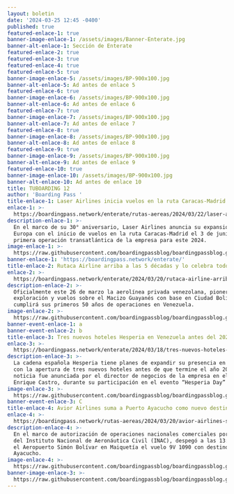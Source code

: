 ```yaml
---
layout: boletin
date: '2024-03-25 12:45 -0400'
published: true
featured-enlace-1: true
banner-image-enlace-1: /assets/images/Banner-Enterate.jpg
banner-alt-enlace-1: Sección de Enterate
featured-enlace-2: true
featured-enlace-3: true
featured-enlace-4: true
featured-enlace-5: true
banner-image-enlace-5: /assets/images/BP-900x100.jpg
banner-alt-enlace-5: Ad antes de enlace 5
featured-enlace-6: true
banner-image-enlace-6: /assets/images/BP-900x100.jpg
banner-alt-enlace-6: Ad antes de enlace 6
featured-enlace-7: true
banner-image-enlace-7: /assets/images/BP-900x100.jpg
banner-alt-enlace-7: Ad antes de enlace 7
featured-enlace-8: true
banner-image-enlace-8: /assets/images/BP-900x100.jpg
banner-alt-enlace-8: Ad antes de enlace 8
featured-enlace-9: true
banner-image-enlace-9: /assets/images/BP-900x100.jpg
banner-alt-enlace-9: Ad antes de enlace 9
featured-enlace-10: true
banner-image-enlace-10: /assets/images/BP-900x100.jpg
banner-alt-enlace-10: Ad antes de enlace 10
title: TUBOARDING 12
author: 'Boarding Pass '
title-enlace-1: Laser Airlines inicia vuelos en la ruta Caracas-Madrid
enlace-1: >-
  https://boardingpass.network/enterate/rutas-aereas/2024/03/22/laser-airlines-inicia-vuelos-en-la-ruta-caracas-madrid/
description-enlace-1: >-
  En el marco de su 30° aniversario, Laser Airlines anuncia su expansión hacia
  Europa con el inicio de vuelos en la ruta Caracas-Madrid el 3 de junio, como
  primera operación transatlántica de la empresa para este 2024.
image-enlace-1: >-
  https://raw.githubusercontent.com/boardingpassblog/boardingpassblog.github.io/main/assets/images/Laser-madrid-new.jpg
banner-enlace-1: 'https://boardingpass.network/enterate/'
title-enlace-2: Rutaca Airline arriba a las 5 décadas y lo celebra todo el mes.
enlace-2: >-
  https://boardingpass.network/enterate/2024/03/20/rutaca-airline-arriba-a-las-5-d-cadas-y-lo-celebra-todo-el-mes/
description-enlace-2: >-
  Oficialmente este 26 de marzo la aerolínea privada venezolana, pionera en la
  exploración y vuelos sobre el Macizo Guayanés con base en Ciudad Bolívar,
  cumplirá sus primeros 50 años de operaciones en Venezuela.
image-enlace-2: >-
  https://raw.githubusercontent.com/boardingpassblog/boardingpassblog.github.io/main/assets/images/Rutaca.png
banner-event-enlace-1: a
banner-event-enlace-2: b
title-enlace-3: Tres nuevos hoteles Hesperia en Venezuela antes del 2025
enlace-3: >-
  https://boardingpass.network/enterate/2024/03/18/tres-nuevos-hoteles-hesperia-en-venezuela-antes-del-2025/
description-enlace-3: >-
  La cadena española Hesperia tiene planes de expandir su presencia en Venezuela
  con la apertura de tres nuevos hoteles antes de que termine el año 2025. Esta
  noticia fue anunciada por el director de negocios de la empresa en el país,
  Enrique Castro, durante su participación en el evento “Hesperia Day”
image-enlace-3: >-
  https://raw.githubusercontent.com/boardingpassblog/boardingpassblog.github.io/main/assets/images/Vocero-Hesperia.jpg
banner-event-enlace-3: C
title-enlace-4: Avior Airlines suma a Puerto Ayacucho como nuevo destino nacional.
enlace-4: >-
  https://boardingpass.network/rutas-aereas/2024/03/20/avior-airlines-suma-a-puerto-ayacucho-como-nuevo-destino-nacional/
description-enlace-4: >-
  En el marco de autorización de operaciones nacionales comerciales por parte
  del Instituto Nacional de Aeronáutica Civil (INAC), despegó a las 13:30 desde
  el Aeropuerto Simón Bolívar en Maiquetía el vuelo 9V 1090 con destino a Puerto
  Ayacucho.
image-enlace-4: >-
  https://raw.githubusercontent.com/boardingpassblog/boardingpassblog.github.io/main/assets/images/amazonas.PNG
banner-image-enlace-3: >-
  https://raw.githubusercontent.com/boardingpassblog/boardingpassblog.github.io/main/assets/images/Banner-Rutas.jpg
---
```

